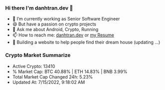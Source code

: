 ### Hi there I'm danhtran.dev 👋

- 🔭 I’m currently working as Senior Software Engineer
- 😄 But have a passion on crypto projects
- 💬 Ask me about Android, Crypto, Running 
- 📫 How to reach me: <a href="https://danhtran.dev" target="_blank">danhtran.dev</a> or <a href="Developer-Resume.pdf" target="_blank">my Resume</a>
- 🌱 Building a website to help people find their dream house (updating ...)

### Crypto Market Summarize
- Active Crypto: 13410
- % Market Cap: BTC 40.88% | ETH 14.83% | BNB 3.99%
- Total Market Cap Changed 24h: 5.23%
- Updated At: 7/15/2022, 9:18:02 AM
